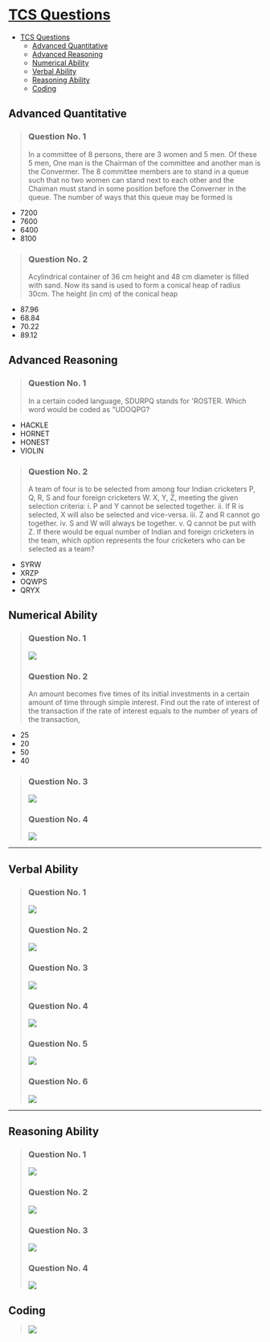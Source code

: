 <link rel="stylesheet" href="./test/style.css">

# [TCS Questions](./tcs_question.md)

- [TCS Questions](#tcs-questions)
  - [Advanced Quantitative](#advanced-quantitative)
  - [Advanced Reasoning](#advanced-reasoning)
  - [Numerical Ability](#numerical-ability)
  - [Verbal Ability](#verbal-ability)
  - [Reasoning Ability](#reasoning-ability)
  - [Coding](#coding)

## Advanced Quantitative

> ### Question No. 1
>
> In a committee of 8 persons, there are 3 women and 5 men. Of these 5 men, One man is the Chairman of the committee and another man is the Convermer. The 8 committee members are to stand in a queue such that no two women can stand next to each other and the Chaiman must stand in some position before the Converner in the queue. The number of ways that this queue may be formed is

- 7200
- 7600
- 6400
- 8100

> ### Question No. 2
>
> Acylindrical container of 36 cm height and 48 cm diameter is filled with sand. Now its sand is used to form a conical heap of radius 30cm. The height (in cm) of the conical heap

- 87.96
- 68.84
- 70.22
- 89.12

## Advanced Reasoning

> ### Question No. 1
>
> In a certain coded language, SDURPQ stands for 'ROSTER. Which word would be coded as "UDOQPG?

- HACKLE
- HORNET
- HONEST
- VIOLIN

> ### Question No. 2
>
> A team of four is to be selected from among four Indian cricketers P, Q, R, S and four foreign cricketers W. X, Y, Z, meeting the given selection criteria: i. P and Y cannot be selected together. ii. If R is selected, X will also be selected and vice-versa. iii. Z and R cannot go together. iv. S and W will always be together. v. Q cannot be put with Z. If there would be equal number of Indian and foreign cricketers in the team, which option represents the four cricketers who can be selected as a team?

- SYRW
- XRZP
- OQWPS
- QRYX

## Numerical Ability

> ### Question No. 1
>
> ![](./img/tcs/13.png)
>
> ### Question No. 2
>
> An amount becomes five times of its initial investments in a certain amount of time through simple interest. Find out the rate of interest of the transaction if the rate of interest equals to the number of years of the transaction,

- 25
- 20
- 50
- 40

> ### Question No. 3
>
> ![](./img/tcs/1.png)
>
> ### Question No. 4
>
> ![](./img/tcs/2.png)

---

## Verbal Ability

> ### Question No. 1
>
> ![](./img/tcs/3.png)
>
> ### Question No. 2
>
> ![](./img/tcs/4.png)
>
> ### Question No. 3
>
> ![](./img/tcs/5.png)
>
> ### Question No. 4
>
> ![](./img/tcs/6.png)
>
> ### Question No. 5
>
> ![](./img/tcs/7.png)
>
> ### Question No. 6
>
> ![](./img/tcs/14.png)

---

## Reasoning Ability

> ### Question No. 1
>
> ![](./img/tcs/9.png)
>
> ### Question No. 2
>
> ![](./img/tcs/10.png)
>
> ### Question No. 3
>
> ![](./img/tcs/11.png)
>
> ### Question No. 4
>
> ![](./img/tcs/12.png)

## Coding
>
> ![](./img/tcs/8.png)
